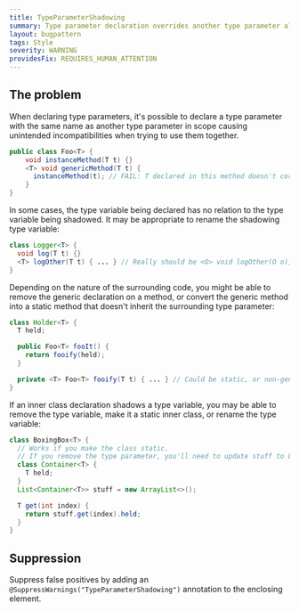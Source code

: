 ```yaml
---
title: TypeParameterShadowing
summary: Type parameter declaration overrides another type parameter already declared
layout: bugpattern
tags: Style
severity: WARNING
providesFix: REQUIRES_HUMAN_ATTENTION
---
```


<!--
*** AUTO-GENERATED, DO NOT MODIFY ***
To make changes, edit the @BugPattern annotation or the explanation in docs/bugpattern.
-->

## The problem
When declaring type parameters, it's possible to declare a type parameter with
the same name as another type parameter in scope causing unintended
incompatibilities when trying to use them together.

```java
public class Foo<T> {
    void instanceMethod(T t) {}
    <T> void genericMethod(T t) {
      instanceMethod(t); // FAIL: T declared in this method doesn't correspond to Foo<T>'s T
    }
}
```

In some cases, the type variable being declared has no relation to the type variable being shadowed.
It may be appropriate to rename the shadowing type variable:

```java
class Logger<T> {
  void log(T t) {}
  <T> logOther(T t) { ... } // Really should be <O> void logOther(O o), since this T is unrelated.
}
```

Depending on the nature of the surrounding code, you might be able to remove the generic declaration
on a method, or convert the generic method into a static method that doesn't inherit the surrounding
type parameter:

```java
class Holder<T> {
  T held;

  public Foo<T> fooIt() {
    return fooify(held);
  }

  private <T> Foo<T> fooify(T t) { ... } // Could be static, or non-generic
}
```

If an inner class declaration shadows a type variable, you may be able to remove the type variable,
make it a static inner class, or rename the type variable:

```java
class BoxingBox<T> {
  // Works if you make the class static.
  // If you remove the type parameter, you'll need to update stuff to List<Container>
  class Container<T> {
    T held;
  }
  List<Container<T>> stuff = new ArrayList<>();

  T get(int index) {
    return stuff.get(index).held;
  }
}
```

## Suppression
Suppress false positives by adding an `@SuppressWarnings("TypeParameterShadowing")` annotation to the enclosing element.
